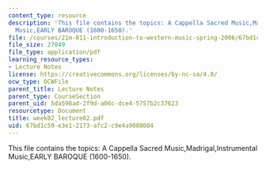 ```yaml
---
content_type: resource
description: 'This file contains the topics: A Cappella Sacred Music,Madrigal,Instrumental
  Music,EARLY BAROQUE (1600-1650).'
file: /courses/21m-011-introduction-to-western-music-spring-2006/67bd1c59e3e12173afc2c9e4a9088084_week02_lecture02.pdf
file_size: 27049
file_type: application/pdf
learning_resource_types:
- Lecture Notes
license: https://creativecommons.org/licenses/by-nc-sa/4.0/
ocw_type: OCWFile
parent_title: Lecture Notes
parent_type: CourseSection
parent_uid: 5da598ad-2f9d-a06c-dce4-5757b2c37623
resourcetype: Document
title: week02_lecture02.pdf
uid: 67bd1c59-e3e1-2173-afc2-c9e4a9088084
---
```

This file contains the topics: A Cappella Sacred Music,Madrigal,Instrumental Music,EARLY BAROQUE (1600-1650).
